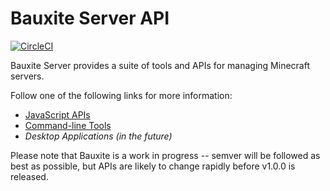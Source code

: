 # Bauxite Server API

[![CircleCI](https://circleci.com/gh/bauxite-launcher/server/tree/master.svg?style=svg)](https://circleci.com/gh/bauxite-launcher/server/tree/master)

Bauxite Server provides a suite of tools and APIs for managing Minecraft servers.

Follow one of the following links for more information:

- [JavaScript APIs](./docs/APIs/index.md)
- [Command-line Tools](./docs/CLIs/index.md)
- _Desktop Applications (in the future)_

Please note that Bauxite is a work in progress -- semver will be followed as best as possible, but APIs are likely to change rapidly before v1.0.0 is released.
